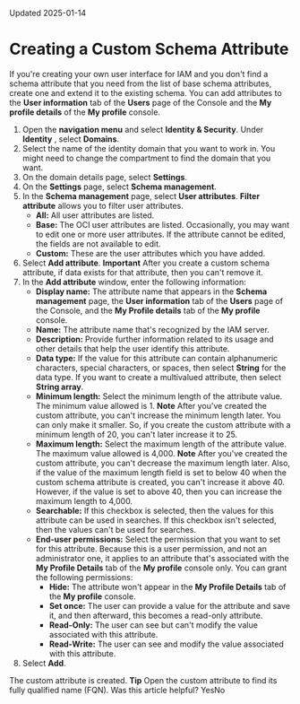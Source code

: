 Updated 2025-01-14
# Creating a Custom Schema Attribute
If you're creating your own user interface for IAM and you don't find a schema attribute that you need from the list of base schema attributes, create one and extend it to the existing schema.
You can add attributes to the **User information** tab of the **Users** page of the Console and the **My profile details** of the **My profile** console.
  1. Open the **navigation menu** and select **Identity & Security**. Under **Identity** , select **Domains**.
  2. Select the name of the identity domain that you want to work in. You might need to change the compartment to find the domain that you want.
  3. On the domain details page, select **Settings**.
  4. On the **Settings** page, select **Schema management**.
  5. In the **Schema management** page, select **User attributes**.
**Filter attribute** allows you to filter user attributes.
     * **All:** All user attributes are listed.
     * **Base:** The OCI user attributes are listed. Occasionally, you may want to edit one or more user attributes. If the attribute cannot be edited, the fields are not available to edit.
     * **Custom:** These are the user attributes which you have added.
  6. Select **Add attribute**.
**Important** After you create a custom schema attribute, if data exists for that attribute, then you can't remove it.
  7. In the **Add attribute** window, enter the following information:
     * **Display name:** The attribute name that appears in the **Schema management** page, the **User information** tab of the **Users** page of the Console, and the **My Profile details** tab of the **My profile** console.
     * **Name:** The attribute name that's recognized by the IAM server.
     * **Description:** Provide further information related to its usage and other details that help the user identify this attribute.
     * **Data type:** If the value for this attribute can contain alphanumeric characters, special characters, or spaces, then select **String** for the data type. If you want to create a multivalued attribute, then select **String array**.
     * **Minimum length:** Select the minimum length of the attribute value. The minimum value allowed is 1.
**Note** After you've created the custom attribute, you can't increase the minimum length later. You can only make it smaller. So, if you create the custom attribute with a minimum length of 20, you can't later increase it to 25.
     * **Maximum length:** Select the maximum length of the attribute value. The maximum value allowed is 4,000.
**Note** After you've created the custom attribute, you can't decrease the maximum length later. Also, if the value of the maximum length field is set to below 40 when the custom schema attribute is created, you can't increase it above 40. However, if the value is set to above 40, then you can increase the maximum length to 4,000.
     * **Searchable:** If this checkbox is selected, then the values for this attribute can be used in searches. If this checkbox isn't selected, then the values can't be used for searches.
     * **End-user permissions:** Select the permission that you want to set for this attribute. Because this is a user permission, and not an administrator one, it applies to an attribute that's associated with the **My Profile Details** tab of the **My profile** console only.
You can grant the following permissions:
       * **Hide:** The attribute won't appear in the **My Profile Details** tab of the **My profile** console.
       * **Set once:** The user can provide a value for the attribute and save it, and then afterward, this becomes a read-only attribute.
       * **Read-Only:** The user can see but can't modify the value associated with this attribute.
       * **Read-Write:** The user can see and modify the value associated with this attribute.
  8. Select **Add**.

The custom attribute is created.
**Tip** Open the custom attribute to find its fully qualified name (FQN).
Was this article helpful?
YesNo


